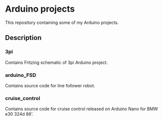 # Arduino projects
This repository containing some of my Arduino projects.

## Description
### 3pi
Contains Fritzing schematic of 3pi Arduino project.
### arduino_FSD
Contains source code for line follower robot.
### cruise_control
Contains source code for cruise control released on Arduino Nano for BMW e30 324d 86'.